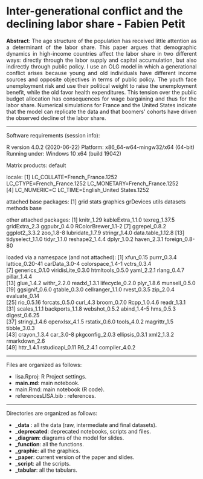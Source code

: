 # Inter-generational conflict and the declining labor share - Fabien Petit

<p align="justify"><b>Abstract</b>: The age structure of the population has received little attention as a determinant of the labor share. This paper argues that demographic dynamics in high-income countries affect the labor share in two different ways: directly through the labor supply and capital accumulation, but also indirectly through public policy. I use an OLG model in which a generational conflict arises because young and old individuals have different income sources and opposite objectives in terms of public policy. The youth face unemployment risk and use their political weight to raise the unemployment benefit, while the old favor health expenditures. This tension over the public budget allocation has consequences for wage bargaining and thus for the labor share. Numerical simulations for France and the United States indicate that the model can replicate the data and that boomers' cohorts have driven the observed decline of the labor share.</p>

---

Software requirements (session info):

R version 4.0.2 (2020-06-22)
Platform: x86_64-w64-mingw32/x64 (64-bit)
Running under: Windows 10 x64 (build 19042)

Matrix products: default

locale:
[1] LC_COLLATE=French_France.1252      LC_CTYPE=French_France.1252        LC_MONETARY=French_France.1252    
[4] LC_NUMERIC=C                       LC_TIME=English_United States.1252

attached base packages:
[1] grid      stats     graphics  grDevices utils     datasets  methods   base     

other attached packages:
 [1] knitr_1.29         kableExtra_1.1.0   texreg_1.37.5      gridExtra_2.3      ggpubr_0.4.0       RColorBrewer_1.1-2
 [7] ggrepel_0.8.2      ggplot2_3.3.2      zoo_1.8-8          lubridate_1.7.9    stringr_1.4.0      data.table_1.12.8 
[13] tidyselect_1.1.0   tidyr_1.1.0        reshape2_1.4.4     dplyr_1.0.2        haven_2.3.1        foreign_0.8-80    

loaded via a namespace (and not attached):
 [1] xfun_0.15         purrr_0.3.4       lattice_0.20-41   carData_3.0-4     colorspace_1.4-1  vctrs_0.3.4      
 [7] generics_0.1.0    viridisLite_0.3.0 htmltools_0.5.0   yaml_2.2.1        rlang_0.4.7       pillar_1.4.4     
[13] glue_1.4.2        withr_2.2.0       readxl_1.3.1      lifecycle_0.2.0   plyr_1.8.6        munsell_0.5.0    
[19] ggsignif_0.6.0    gtable_0.3.0      cellranger_1.1.0  rvest_0.3.5       zip_2.0.4         evaluate_0.14    
[25] rio_0.5.16        forcats_0.5.0     curl_4.3          broom_0.7.0       Rcpp_1.0.4.6      readr_1.3.1      
[31] scales_1.1.1      backports_1.1.8   webshot_0.5.2     abind_1.4-5       hms_0.5.3         digest_0.6.25    
[37] stringi_1.4.6     openxlsx_4.1.5    rstatix_0.6.0     tools_4.0.2       magrittr_1.5      tibble_3.0.3     
[43] crayon_1.3.4      car_3.0-8         pkgconfig_2.0.3   ellipsis_0.3.1    xml2_1.3.2        rmarkdown_2.6    
[49] httr_1.4.1        rstudioapi_0.11   R6_2.4.1          compiler_4.0.2

---

Files are organized as follows:

- lisa.Rproj: R Project settings.
- **main.md**: main notebook.
- main.Rmd: main notebook (R code).
- referencesLISA.bib : references.

---

Directories are organized as follows:

- **_data** : all the data (raw, intermediate and final datasets).
- **_deprecated**: deprecated notebooks, scripts and files.
- **_diagram**: diagrams of the model for slides.
- **_function**: all the functions.
- **_graphic**: all the graphics.
- **_paper**: current version of the paper and slides.
- **_script**: all the scripts.
- **_tabular**: all the tabulars.
